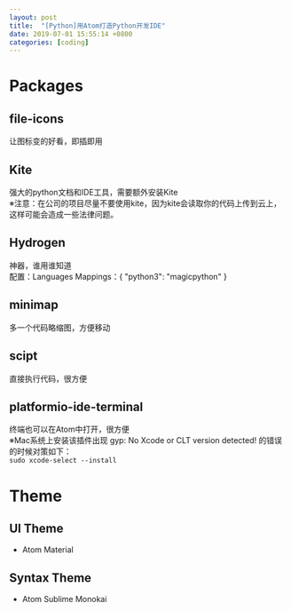 ```yaml
---
layout: post
title:  "[Python]用Atom打造Python开发IDE"
date: 2019-07-01 15:55:14 +0800
categories: [coding]
---
```


# Packages
## file-icons 
  让图标变的好看，即插即用
## Kite
  强大的python文档和IDE工具，需要额外安装Kite  
  ※注意：在公司的项目尽量不要使用kite，因为kite会读取你的代码上传到云上，这样可能会造成一些法律问题。
## Hydrogen
  神器，谁用谁知道  
  配置：Languages Mappings：{ "python3": "magicpython" }
## minimap
  多一个代码略缩图，方便移动
## scipt
  直接执行代码，很方便
## platformio-ide-terminal
  终端也可以在Atom中打开，很方便  
  ※Mac系统上安装该插件出现 gyp: No Xcode or CLT version detected! 的错误的时候对策如下：  
  `sudo xcode-select --install`  

# Theme
## UI Theme
* Atom Material
## Syntax Theme
* Atom Sublime Monokai
